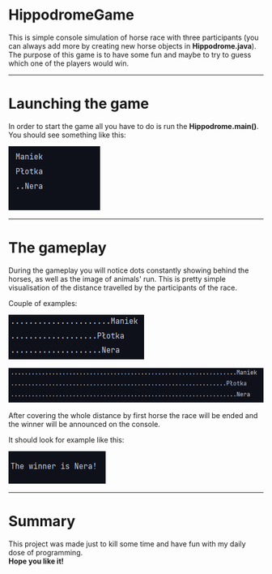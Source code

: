 # HippodromeGame

This is simple console simulation of horse race with three participants
(you can always add more by creating new horse objects in **Hippodrome.java**).
The purpose of this game is to have some fun and maybe to try to guess which
one of the players would win.

--------------------------
# Launching the game

In order to start the game all you have to do is run the **Hippodrome.main()**. You should see something like this:

![img.png](img.png)

----------------
# The gameplay

During the gameplay you will notice dots constantly
showing behind the horses, as well as the image of animals' run.
This is pretty simple visualisation of the distance travelled
by the participants of the race.

Couple of examples:

![img_1.png](img_1.png)

![img_2.png](img_2.png)

After covering the whole distance by first horse the race will be ended
and the winner will be announced on the console. 

It should look for example like this:

![img_3.png](img_3.png)

----------------------
# Summary  

This project was made just to kill some time and have fun with my daily dose of programming.
<br>**Hope you like it!**